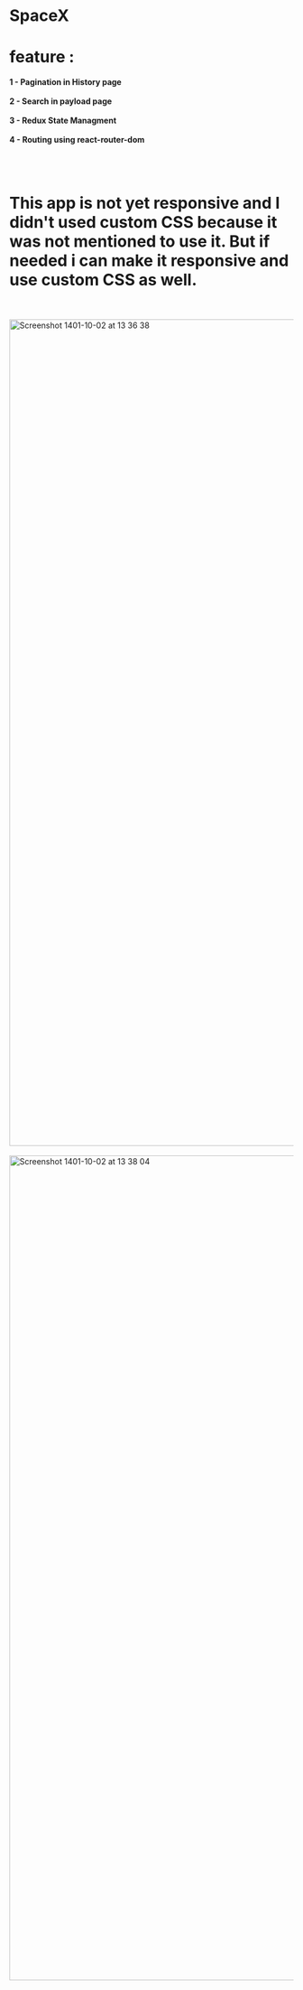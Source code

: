 # SpaceX 
# feature : 

<b>1 - Pagination in History page </b> <br/>
<br/>
<b>2 - Search in payload page </b><br/>
<br/>
<b>3 - Redux State Managment </b><br/>
<br/>
<b>4 - Routing using react-router-dom </b><br/>

<br/>
<br/>
<h1>This app is not yet responsive and I didn't used custom CSS because it was not mentioned to use it. But if needed i can make it responsive and use custom CSS as well. </h1>
<br/>
<br/>

<img width="1464" alt="Screenshot 1401-10-02 at 13 36 38" src="https://user-images.githubusercontent.com/47889284/209297851-d83f6844-64e4-450b-82ac-5d7c8a9925cd.png">

<br/>
<br/>

<img width="1461" alt="Screenshot 1401-10-02 at 13 38 04" src="https://user-images.githubusercontent.com/47889284/209297968-f4fe5dc4-c5e6-4402-a119-f3979253af36.png">
